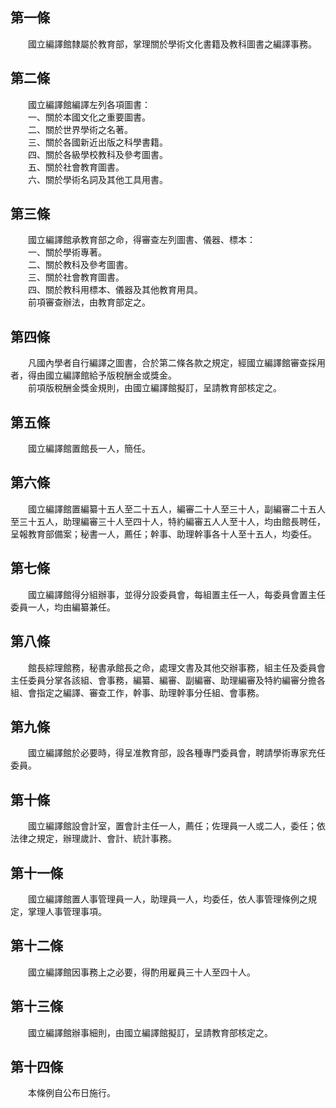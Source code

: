 第一條 
-------
　　國立編譯館隸屬於教育部，掌理關於學術文化書籍及教科圖書之編譯事務。  


第二條 
-------
　　國立編譯館編譯左列各項圖書：  
　　一、關於本國文化之重要圖書。  
　　二、關於世界學術之名著。  
　　三、關於各國新近出版之科學書籍。  
　　四、關於各級學校教科及參考圖書。  
　　五、關於社會教育圖書。  
　　六、關於學術名詞及其他工具用書。  


第三條 
-------
　　國立編譯館承教育部之命，得審查左列圖書、儀器、標本：  
　　一、關於學術專著。  
　　二、關於教科及參考圖書。  
　　三、關於社會教育圖書。  
　　四、關於教科用標本、儀器及其他教育用具。  
　　前項審查辦法，由教育部定之。  


第四條 
-------
　　凡國內學者自行編譯之圖書，合於第二條各款之規定，經國立編譯館審查採用者，得由國立編譯館給予版稅酬金或獎金。  
　　前項版稅酬金獎金規則，由國立編譯館擬訂，呈請教育部核定之。  


第五條 
-------
　　國立編譯館置館長一人，簡任。  


第六條 
-------
　　國立編譯館置編纂十五人至二十五人，編審二十人至三十人，副編審二十五人至三十五人，助理編審三十人至四十人，特約編審五人人至十人，均由館長聘任，呈報教育部備案；秘書一人，薦任；幹事、助理幹事各十人至十五人，均委任。  


第七條 
-------
　　國立編譯館得分組辦事，並得分設委員會，每組置主任一人，每委員會置主任委員一人，均由編纂兼任。  


第八條 
-------
　　館長綜理館務，秘書承館長之命，處理文書及其他交辦事務，組主任及委員會主任委員分掌各該組、會事務，編纂、編審、副編審、助理編審及特約編審分擔各組、會指定之編譯、審查工作，幹事、助理幹事分任組、會事務。  


第九條 
-------
　　國立編譯館於必要時，得呈准教育部，設各種專門委員會，聘請學術專家充任委員。  


第十條 
-------
　　國立編譯館設會計室，置會計主任一人，薦任；佐理員一人或二人，委任；依法律之規定，辦理歲計、會計、統計事務。  


第十一條 
---------
　　國立編譯館置人事管理員一人，助理員一人，均委任，依人事管理條例之規定，掌理人事管理事項。  


第十二條 
---------
　　國立編譯館因事務上之必要，得酌用雇員三十人至四十人。  


第十三條 
---------
　　國立編譯館辦事細則，由國立編譯館擬訂，呈請教育部核定之。  


第十四條 
---------
　　本條例自公布日施行。